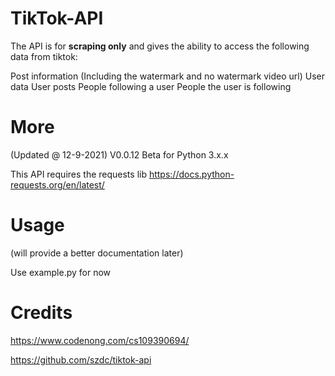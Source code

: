 # TikTok-API
The API is for __scraping only__ and gives the ability to access the following data from tiktok:

Post information (Including the watermark and no watermark video url)
User data
User posts
People following a user
People the user is following

# More
(Updated @ 12-9-2021) V0.0.12 Beta for Python 3.x.x

This API requires the requests lib https://docs.python-requests.org/en/latest/

# Usage
(will provide a better documentation later)

Use example.py for now
# Credits
https://www.codenong.com/cs109390694/

https://github.com/szdc/tiktok-api
